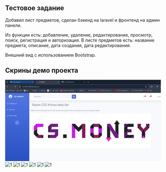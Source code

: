 

## Тестовое задание

Добавил лист предметов, сделан бэкенд на laravel и фронтенд на админ панели.

Из функции есть: добавление, удаление, редактирование, просмотр, поиск, регистрация и авторизация.
В листе предметов есть: название предмета, описание, дата создания, дата редактирования.

Внешний вид с использованием Bootstrap.


## Скрины демо проекта
![1](img/1.png)
![1](img/2.png)
![1](img/3.png)
![1](img/4.png)
![1](img/5.png)
![1](img/6.png)
![1](img/7.png)
